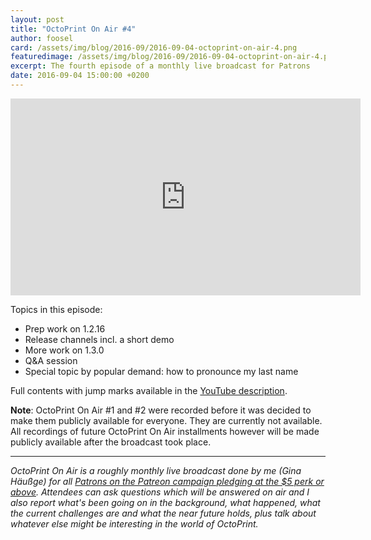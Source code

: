 ```yaml
---
layout: post
title: "OctoPrint On Air #4"
author: foosel
card: /assets/img/blog/2016-09/2016-09-04-octoprint-on-air-4.png
featuredimage: /assets/img/blog/2016-09/2016-09-04-octoprint-on-air-4.png
excerpt: The fourth episode of a monthly live broadcast for Patrons
date: 2016-09-04 15:00:00 +0200
---
```


<center><iframe width="560" height="315" src="https://www.youtube.com/embed/VsJ2DmbIwzs" frameborder="0" allowfullscreen></iframe></center>

Topics in this episode:

  * Prep work on 1.2.16
  * Release channels incl. a short demo
  * More work on 1.3.0
  * Q&A session
  * Special topic by popular demand: how to pronounce my last name
  
Full contents with jump marks available in the 
[YouTube description](https://youtu.be/VsJ2DmbIwzs).

**Note**: OctoPrint On Air #1 and #2 were recorded before it was decided
to make them publicly available for everyone. They are currently not 
available. All recordings of future OctoPrint On Air installments however
will be made publicly available after the broadcast took place.

---

*OctoPrint On Air is a roughly monthly live broadcast done by me (Gina Häußge)
for all [Patrons on the Patreon campaign pledging at the $5 perk or above](https://patreon.com/foosel). 
Attendees can ask questions which will be answered on air and I also report 
what's been going on in the background, what happened, what the current 
challenges are and what the near future holds, plus talk about whatever else
might be interesting in the world of OctoPrint.*